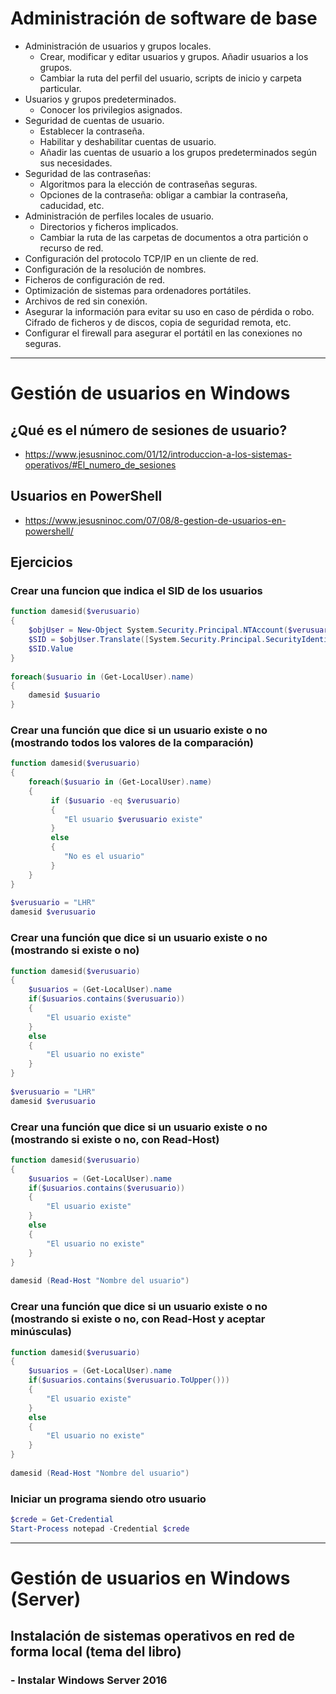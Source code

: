 # Administración de software de base

- Administración de usuarios y grupos locales.
  - Crear, modificar y editar usuarios y grupos. Añadir usuarios a los grupos.
  - Cambiar la ruta del perfil del usuario, scripts de inicio y carpeta particular. 
- Usuarios y grupos predeterminados.
  - Conocer los privilegios asignados.
- Seguridad de cuentas de usuario.
  - Establecer la contraseña.
  - Habilitar y deshabilitar cuentas de usuario.
  - Añadir las cuentas de usuario a los grupos predeterminados según sus necesidades.
- Seguridad de las contraseñas:
  - Algoritmos para la elección de contraseñas seguras.
  - Opciones de la contraseña: obligar a cambiar la contraseña, caducidad, etc. 
- Administración de perfiles locales de usuario. 
  - Directorios y ficheros implicados.
  - Cambiar la ruta de las carpetas de documentos a otra partición o recurso de red. 
 - Configuración del protocolo TCP/IP en un cliente de red. 
 - Configuración de la resolución de nombres. 
 - Ficheros de configuración de red. 
 - Optimización de sistemas para ordenadores portátiles.
  - Archivos de red sin conexión.
  - Asegurar la información para evitar su uso en caso de pérdida o robo. Cifrado de ficheros y de discos, copia de seguridad remota, etc.
  - Configurar el firewall para asegurar el portátil en las conexiones no seguras.

--------------

# Gestión de usuarios en Windows

## ¿Qué es el número de sesiones de usuario?
* https://www.jesusninoc.com/01/12/introduccion-a-los-sistemas-operativos/#El_numero_de_sesiones

## Usuarios en PowerShell
* https://www.jesusninoc.com/07/08/8-gestion-de-usuarios-en-powershell/

## Ejercicios

### Crear una funcion que indica el SID de los usuarios
```PowerShell
function damesid($verusuario)
{
    $objUser = New-Object System.Security.Principal.NTAccount($verusuario)
    $SID = $objUser.Translate([System.Security.Principal.SecurityIdentifier])
    $SID.Value
}
 
foreach($usuario in (Get-LocalUser).name)
{
    damesid $usuario
}
```
 
### Crear una función que dice si un usuario existe o no (mostrando todos los valores de la comparación)
```PowerShell
function damesid($verusuario)
{
    foreach($usuario in (Get-LocalUser).name)
    {
         if ($usuario -eq $verusuario)
         {
            "El usuario $verusuario existe"
         }
         else
         {
            "No es el usuario"
         }
    }
}
 
$verusuario = "LHR"
damesid $verusuario
```
 
### Crear una función que dice si un usuario existe o no (mostrando si existe o no)
```PowerShell
function damesid($verusuario)
{
    $usuarios = (Get-LocalUser).name
    if($usuarios.contains($verusuario))
    {
        "El usuario existe"
    }
    else
    {
        "El usuario no existe"
    }
}
 
$verusuario = "LHR"
damesid $verusuario
```

### Crear una función que dice si un usuario existe o no (mostrando si existe o no, con Read-Host)
```PowerShell
function damesid($verusuario)
{
    $usuarios = (Get-LocalUser).name
    if($usuarios.contains($verusuario))
    {
        "El usuario existe"
    }
    else
    {
        "El usuario no existe"
    }
}
 
damesid (Read-Host "Nombre del usuario")
```

### Crear una función que dice si un usuario existe o no (mostrando si existe o no, con Read-Host y aceptar minúsculas)
```PowerShell 
function damesid($verusuario)
{
    $usuarios = (Get-LocalUser).name
    if($usuarios.contains($verusuario.ToUpper()))
    {
        "El usuario existe"
    }
    else
    {
        "El usuario no existe"
    }
}
 
damesid (Read-Host "Nombre del usuario")
```

### Iniciar un programa siendo otro usuario

```PowerShell
$crede = Get-Credential
Start-Process notepad -Credential $crede
```

--------------

# Gestión de usuarios en Windows (Server)

## Instalación de sistemas operativos en red de forma local (tema del libro)
### - Instalar Windows Server 2016
